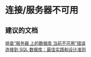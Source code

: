 <properties
    pageTitle="连接/服务器不可用"
    description="连接/服务器不可用"
    service="microsoft.sql"
    resource="servers"
    authors="aashu"
    displayOrder=""
    selfHelpType="generic"
    supportTopicIds="31980434"
    resourceTags=""
    productPesIds="13491"
    cloudEnvironments="public"
/>


# 连接/服务器不可用

## **建议的文档**
[排查“服务器 <y> 上的数据库 <x> 当前不可用”错误](https://azure.microsoft.com/documentation/articles/sql-database-troubleshoot-connection/)<br>
[连接到 SQL 数据库：最佳实践和设计准则](https://azure.microsoft.com/documentation/articles/sql-database-connect-central-recommendations)



<!--HONumber=Jul16_HO4-->



